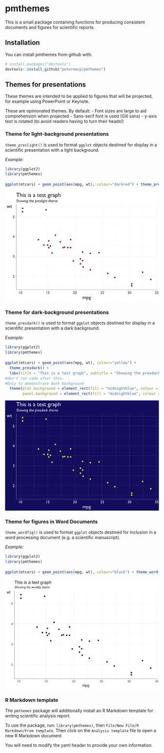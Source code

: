 
<!-- README.md is generated from README.Rmd. Please edit that file -->
pmthemes
========

This is a small package containing functions for producing consistent documents and figures for scientific reports.

Installation
------------

You can install pmthemes from github with:

``` r
# install.packages("devtools")
devtools::install_github("petermacp/pmthemes")
```

Themes for presentations
------------------------

These themes are intended to be applied to figures that will be projected, for example using PowerPoint or Keynote.

These are opinionated themes. By default: - Font sizes are large to aid comprehension when projected - Sans-serif font is used (Gill sans) - y-axis text is rotated (to avoid readers having to turn their heads!)

### Theme for light-background presentations

`theme_preslight()` is used to format `ggplot` objects destined for display in a scientific presentation with a light background.

*Example:*

``` r
library(ggplot2)
library(pmthemes)

ggplot(mtcars) + geom_point(aes(mpg, wt), colour="darkred") + theme_preslight() + labs(title = "This is a test graph", subtitle = "Showing the preslight theme")
```

![](README-unnamed-chunk-2-1.png)

### Theme for dark-background presentations

`theme_presdark()` is used to format `ggplot` objects destined for display in a scientific presentation with a dark background.

*Example:*

``` r
library(ggplot2)
library(pmthemes)

ggplot(mtcars) + geom_point(aes(mpg, wt), colour="yellow") + 
  theme_presdark() + 
  labs(title = "This is a test graph", subtitle = "Showing the presdark theme") +
#don't run code after this. 
#Only to demonstrate dark background
  theme(plot.background = element_rect(fill = "midnightblue", colour = NA),
        panel.background = element_rect(fill = "midnightblue", colour = NA))
```

![](README-unnamed-chunk-3-1.png) <br>

### Theme for figures in Word Documents

`theme_wordfig()` is used to format `ggplot` objects destined for inclusion in a word processing document (e.g. a scientific manuscript).

*Example:*

``` r
library(ggplot2)
library(pmthemes)

ggplot(mtcars) + geom_point(aes(mpg, wt), colour="black") + theme_wordfig() + labs(title = "This is a test graph", subtitle = "Showing the wordfig theme")
```

![](README-unnamed-chunk-4-1.png)

### R Markdown template

The `pmthemes` package will additionally install an R Markdown template for writing scientific analysis report.

To use the package, run: `library(pmthemes)`, then `File/New File/R Markdown/From template`. Then click on the `Analysis template` file to open a new R Markdown document.

You will need to modify the yaml header to provide your own information.
